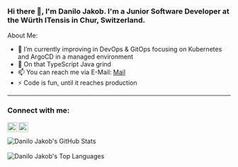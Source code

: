 ### Hi there 👋, I'm Danilo Jakob. I'm a Junior Software Developer at the Würth ITensis in Chur, Switzerland.


About Me:

- 🌱 I’m currently improving in DevOps & GitOps focusing on Kubernetes and ArgoCD in a managed environment
- 💬 On that TypeScript Java grind
- 📫 You can reach me via E-Mail: [Mail](mailto:danilojakob@protonmail.com)
- ⚡ Code is fun, until it reaches production
---

### Connect with me:
[<img align="left" alt="Danilo Jakob | LinkedIn" width="22px" src="https://cdn.jsdelivr.net/npm/simple-icons@3.0.1/icons/linkedin.svg" />](https://www.linkedin.com/in/danilo-jakob-b5a149151/)
[<img align="left" alt="Danilo Jakob | Twitter" width="22px" src="https://cdn.jsdelivr.net/npm/simple-icons@3.0.1/icons/twitter.svg" />](https://twitter.com/DaniloJakob)

<br>
<br>

<img alt="Danilo Jakob's GitHub Stats" src="https://github-readme-stats.vercel.app/api?username=DaniloMurer&show_icons=true&hide_border=true&count_private=true&hide=stars&title_color=#000000&include_all_commits=true" />

<br>
<br>

<img alt="Danilo Jakob's Top Languages" src="https://github-readme-stats.vercel.app/api/top-langs/?username=DaniloMurer&hide_border=true" />

